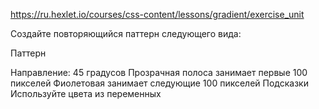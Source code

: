 https://ru.hexlet.io/courses/css-content/lessons/gradient/exercise_unit

Создайте повторяющийся паттерн следующего вида:

Паттерн

Направление: 45 градусов
Прозрачная полоса занимает первые 100 пикселей
Фиолетовая занимает следующие 100 пикселей
Подсказки
Используйте цвета из переменных